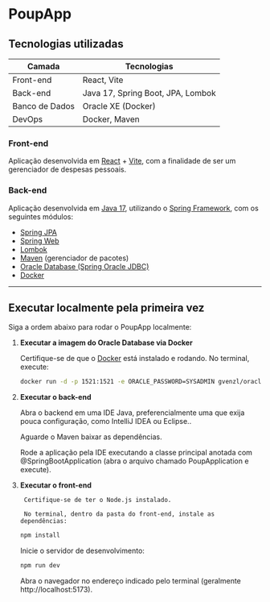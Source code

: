 # PoupApp

## Tecnologias utilizadas

| Camada         | Tecnologias                       |
| -------------- | --------------------------------- |
| Front-end      | React, Vite                       |
| Back-end       | Java 17, Spring Boot, JPA, Lombok |
| Banco de Dados | Oracle XE (Docker)                |
| DevOps         | Docker, Maven                     |

### Front-end

Aplicação desenvolvida em [React](https://reactjs.org/) + [Vite](https://vitejs.dev/), com a finalidade de ser um gerenciador de despesas pessoais.

### Back-end

Aplicação desenvolvida em [Java 17](https://docs.oracle.com/en/java/javase/17/), utilizando o [Spring Framework](https://spring.io/), com os seguintes módulos:

- [Spring JPA](https://spring.io/projects/spring-data-jpa)
- [Spring Web](https://spring.io/projects/spring-boot)
- [Lombok](https://projectlombok.org/)
- [Maven](https://maven.apache.org/) (gerenciador de pacotes)
- [Oracle Database (Spring Oracle JDBC)](https://docs.oracle.com/en/database/oracle/oracle-database/21/jajdb/)
- [Docker](https://www.docker.com/)


---

## Executar localmente pela primeira vez

Siga a ordem abaixo para rodar o PoupApp localmente:

1. **Executar a imagem do Oracle Database via Docker**

   Certifique-se de que o [Docker](https://www.docker.com/) está instalado e rodando. No terminal, execute:

   ```bash
   docker run -d -p 1521:1521 -e ORACLE_PASSWORD=SYSADMIN gvenzl/oracle-xe
   ```   
 

2. **Executar o back-end**

    Abra o backend em uma IDE Java, preferencialmente uma que exija pouca configuração, como IntelliJ IDEA ou Eclipse..

    Aguarde o Maven baixar as dependências.

    Rode a aplicação pela IDE executando a classe principal anotada com @SpringBootApplication (abra o arquivo chamado PoupApplication e execute).

3. **Executar o front-end**

        Certifique-se de ter o Node.js instalado.

        No terminal, dentro da pasta do front-end, instale as dependências:

    ```bash
    npm install
    ```

    Inicie o servidor de desenvolvimento:

    ```bash
    npm run dev
    ```

    Abra o navegador no endereço indicado pelo terminal (geralmente http://localhost:5173).



